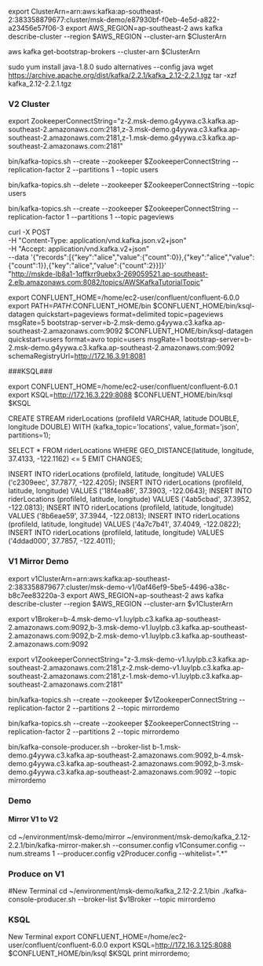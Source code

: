 export ClusterArn=arn:aws:kafka:ap-southeast-2:383358879677:cluster/msk-demo/e87930bf-f0eb-4e5d-a822-a23456e57f06-3
export AWS_REGION=ap-southeast-2
aws kafka describe-cluster --region $AWS_REGION --cluster-arn $ClusterArn


aws kafka get-bootstrap-brokers --cluster-arn $ClusterArn

sudo yum install java-1.8.0
sudo alternatives --config java
wget https://archive.apache.org/dist/kafka/2.2.1/kafka_2.12-2.2.1.tgz
tar -xzf kafka_2.12-2.2.1.tgz


### V2 Cluster

export ZookeeperConnectString="z-2.msk-demo.g4yywa.c3.kafka.ap-southeast-2.amazonaws.com:2181,z-3.msk-demo.g4yywa.c3.kafka.ap-southeast-2.amazonaws.com:2181,z-1.msk-demo.g4yywa.c3.kafka.ap-southeast-2.amazonaws.com:2181"

bin/kafka-topics.sh --create --zookeeper $ZookeeperConnectString --replication-factor 2 --partitions 1 --topic users

bin/kafka-topics.sh --delete --zookeeper $ZookeeperConnectString --topic users

bin/kafka-topics.sh --create --zookeeper $ZookeeperConnectString --replication-factor 1 --partitions 1 --topic pageviews

curl -X POST \
     -H "Content-Type: application/vnd.kafka.json.v2+json" \
     -H "Accept: application/vnd.kafka.v2+json" \
     --data '{"records":[{"key":"alice","value":{"count":0}},{"key":"alice","value":{"count":1}},{"key":"alice","value":{"count":2}}]}' \
     "http://mskde-lb8a1-1qffkrr9uebx3-269059521.ap-southeast-2.elb.amazonaws.com:8082/topics/AWSKafkaTutorialTopic"


export CONFLUENT_HOME=/home/ec2-user/confluent/confluent-6.0.0
export PATH=$PATH:$CONFLUENT_HOME/bin
$CONFLUENT_HOME/bin/ksql-datagen quickstart=pageviews format=delimited topic=pageviews msgRate=5 bootstrap-server=b-2.msk-demo.g4yywa.c3.kafka.ap-southeast-2.amazonaws.com:9092
$CONFLUENT_HOME/bin/ksql-datagen quickstart=users format=avro topic=users msgRate=1 bootstrap-server=b-2.msk-demo.g4yywa.c3.kafka.ap-southeast-2.amazonaws.com:9092 schemaRegistryUrl=http://172.16.3.91:8081

###KSQL###

export CONFLUENT_HOME=/home/ec2-user/confluent/confluent-6.0.1
export KSQL=http://172.16.3.229:8088
$CONFLUENT_HOME/bin/ksql $KSQL

CREATE STREAM riderLocations (profileId VARCHAR, latitude DOUBLE, longitude DOUBLE)
  WITH (kafka_topic='locations', value_format='json', partitions=1);

SELECT * FROM riderLocations
  WHERE GEO_DISTANCE(latitude, longitude, 37.4133, -122.1162) <= 5 EMIT CHANGES;

INSERT INTO riderLocations (profileId, latitude, longitude) VALUES ('c2309eec', 37.7877, -122.4205);
INSERT INTO riderLocations (profileId, latitude, longitude) VALUES ('18f4ea86', 37.3903, -122.0643);
INSERT INTO riderLocations (profileId, latitude, longitude) VALUES ('4ab5cbad', 37.3952, -122.0813);
INSERT INTO riderLocations (profileId, latitude, longitude) VALUES ('8b6eae59', 37.3944, -122.0813);
INSERT INTO riderLocations (profileId, latitude, longitude) VALUES ('4a7c7b41', 37.4049, -122.0822);
INSERT INTO riderLocations (profileId, latitude, longitude) VALUES ('4ddad000', 37.7857, -122.4011);


### V1 Mirror Demo

export v1ClusterArn=arn:aws:kafka:ap-southeast-2:383358879677:cluster/msk-demo-v1/0af46ef9-5be5-4496-a38c-b8c7ee83220a-3
export AWS_REGION=ap-southeast-2
aws kafka describe-cluster --region $AWS_REGION --cluster-arn $v1ClusterArn

export v1Broker=b-4.msk-demo-v1.luylpb.c3.kafka.ap-southeast-2.amazonaws.com:9092,b-3.msk-demo-v1.luylpb.c3.kafka.ap-southeast-2.amazonaws.com:9092,b-2.msk-demo-v1.luylpb.c3.kafka.ap-southeast-2.amazonaws.com:9092

export v1ZookeeperConnectString="z-3.msk-demo-v1.luylpb.c3.kafka.ap-southeast-2.amazonaws.com:2181,z-2.msk-demo-v1.luylpb.c3.kafka.ap-southeast-2.amazonaws.com:2181,z-1.msk-demo-v1.luylpb.c3.kafka.ap-southeast-2.amazonaws.com:2181"

bin/kafka-topics.sh --create --zookeeper $v1ZookeeperConnectString --replication-factor 2 --partitions 2 --topic mirrordemo

bin/kafka-topics.sh --create --zookeeper $ZookeeperConnectString --replication-factor 2 --partitions 2 --topic mirrordemo

bin/kafka-console-producer.sh --broker-list b-1.msk-demo.g4yywa.c3.kafka.ap-southeast-2.amazonaws.com:9092,b-4.msk-demo.g4yywa.c3.kafka.ap-southeast-2.amazonaws.com:9092,b-3.msk-demo.g4yywa.c3.kafka.ap-southeast-2.amazonaws.com:9092 --topic mirrordemo

### Demo
#### Mirror V1 to V2
cd ~/environment/msk-demo/mirror
~/environment/msk-demo/kafka_2.12-2.2.1/bin/kafka-mirror-maker.sh --consumer.config v1Consumer.config --num.streams 1 --producer.config v2Producer.config --whitelist=".*"

### Produce on V1
#New Terminal
cd ~/environment/msk-demo/kafka_2.12-2.2.1/bin
./kafka-console-producer.sh --broker-list $v1Broker --topic mirrordemo

### KSQL
New Terminal
export CONFLUENT_HOME=/home/ec2-user/confluent/confluent-6.0.0
export KSQL=http://172.16.3.125:8088
$CONFLUENT_HOME/bin/ksql $KSQL
print mirrordemo;